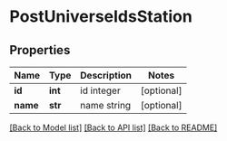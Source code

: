 # PostUniverseIdsStation

## Properties
Name | Type | Description | Notes
------------ | ------------- | ------------- | -------------
**id** | **int** | id integer | [optional] 
**name** | **str** | name string | [optional] 

[[Back to Model list]](../README.md#documentation-for-models) [[Back to API list]](../README.md#documentation-for-api-endpoints) [[Back to README]](../README.md)


